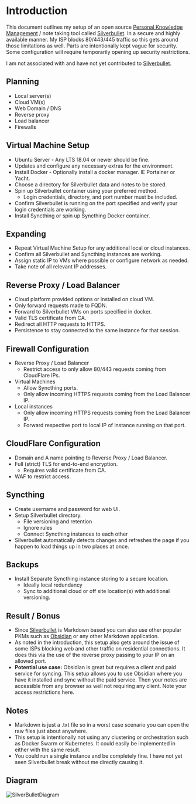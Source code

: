# Introduction

This document outlines my setup of an open source [Personal Knowledge Management](https://en.wikipedia.org/wiki/Personal_knowledge_management) / note taking tool called [Silverbullet](https://github.com/silverbulletmd/silverbullet). In a secure and highly available manner. My ISP blocks 80/443/445 traffic so this gets around those limitations as well. Parts are intentionally kept vague for security. Some configuration will require temporarily opening up security restrictions.

I am not associated with and have not yet contributed to [Silverbullet](https://github.com/silverbulletmd/silverbullet).

## Planning
- Local server(s)
- Cloud VM(s)
- Web Domain / DNS
- Reverse proxy
- Load balancer
- Firewalls

## Virtual Machine Setup
- Ubuntu Server - Any LTS 18.04 or newer should be fine.
- Updates and configure any necessary extras for the environment.
- Install Docker - Optionally install a docker manager. IE Portainer or Yacht.
- Choose a directory for Silverbullet data and notes to be stored.
- Spin up Silverbullet container using your preferred method.
  - Login credentials, directory, and port number must be included.
- Confirm Silverbullet is running on the port specified and verify your login credentials are working.
- Install Syncthing or spin up Syncthing Docker container.

## Expanding
- Repeat Virtual Machine Setup for any additional local or cloud instances.
- Confirm all Silverbullet and Syncthing instances are working.
- Assign static IP to VMs where possible or configure network as needed.
- Take note of all relevant IP addresses.

## Reverse Proxy / Load Balancer
- Cloud platform provided options or installed on cloud VM.
- Only forward requests made to FQDN.
- Forward to Silverbullet VMs on ports specified in docker.
- Valid TLS certificate from CA.
- Redirect all HTTP requests to HTTPS.
- Persistence to stay connected to the same instance for that session.

## Firewall Configuration
- Reverse Proxy / Load Balancer
  - Restrict access to only allow 80/443 requests coming from CloudFlare IPs.
- Virtual Machines
  - Allow Syncthing ports.
  - Only allow incoming HTTPS requests coming from the Load Balancer IP.
- Local instances
  - Only allow incoming HTTPS requests coming from the Load Balancer IP.
  - Forward respective port to local IP of instance running on that port.

## CloudFlare Configuration
- Domain and A name pointing to Reverse Proxy / Load Balancer.
- Full (strict) TLS for end-to-end encryption.
  - Requires valid certificate from CA.
- WAF to restrict access.

## Syncthing
- Create username and password for web UI.
- Setup Silverbullet directory.
  - File versioning and retention
  - Ignore rules
  - Connect Syncthing instances to each other
- Silverbullet automatically detects changes and refreshes the page if you happen to load things up in two places at once.

## Backups
- Install Separate Syncthing instance storing to a secure location.
  - Ideally local redundancy
  - Sync to additional cloud or off site location(s) with additional versioning.

## Result / Bonus 
- Since [Silverbullet](https://github.com/silverbulletmd/silverbullet) is Markdown based you can also use other popular PKMs such as [Obsidian](https://obsidian.md/) or any other Markdown application. 
- As noted in the introduction, this setup also gets around the issue of some ISPs blocking web and other traffic on residential connections. It does this via the use of the reverse proxy passing to your IP on an allowed port.
- **Potential use case:** Obsidian is great but requires a client and paid service for syncing. This setup allows you to use Obsidian where you have it installed and sync without the paid service. Then your notes are accessible from any browser as well not requiring any client. Note your access restrictions here.

## Notes
- Markdown is just a .txt file so in a worst case scenario you can open the raw files just about anywhere.
- This setup is intentionally not using any clustering or orchestration such as Docker Swarm or Kubernetes. It could easily be implemented in either with the same result.
- You could run a single instance and be completely fine. I have not yet seen Silverbullet break without me directly causing it.

## Diagram
![SilverBulletDiagram](https://github.com/Dzzs/Markdown-Notes/assets/11656216/43a8949f-7b08-4b14-88c4-e053ae8a2c6a)
